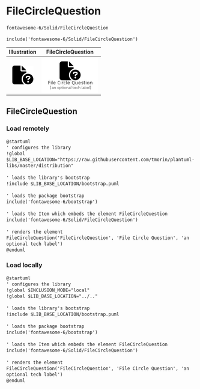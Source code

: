 # FileCircleQuestion


```text
fontawesome-6/Solid/FileCircleQuestion
```

```text
include('fontawesome-6/Solid/FileCircleQuestion')
```



| Illustration | FileCircleQuestion |
| :---: | :---: |
| ![illustration for Illustration](../../fontawesome-6/Solid/FileCircleQuestion.png) | ![illustration for FileCircleQuestion](../../fontawesome-6/Solid/FileCircleQuestion.Local.png) |




## FileCircleQuestion

### Load remotely
```plantuml
@startuml
' configures the library
!global $LIB_BASE_LOCATION="https://raw.githubusercontent.com/tmorin/plantuml-libs/master/distribution"

' loads the library's bootstrap
!include $LIB_BASE_LOCATION/bootstrap.puml

' loads the package bootstrap
include('fontawesome-6/bootstrap')

' loads the Item which embeds the element FileCircleQuestion
include('fontawesome-6/Solid/FileCircleQuestion')

' renders the element
FileCircleQuestion('FileCircleQuestion', 'File Circle Question', 'an optional tech label')
@enduml
```

### Load locally
```plantuml
@startuml
' configures the library
!global $INCLUSION_MODE="local"
!global $LIB_BASE_LOCATION="../.."

' loads the library's bootstrap
!include $LIB_BASE_LOCATION/bootstrap.puml

' loads the package bootstrap
include('fontawesome-6/bootstrap')

' loads the Item which embeds the element FileCircleQuestion
include('fontawesome-6/Solid/FileCircleQuestion')

' renders the element
FileCircleQuestion('FileCircleQuestion', 'File Circle Question', 'an optional tech label')
@enduml
```

